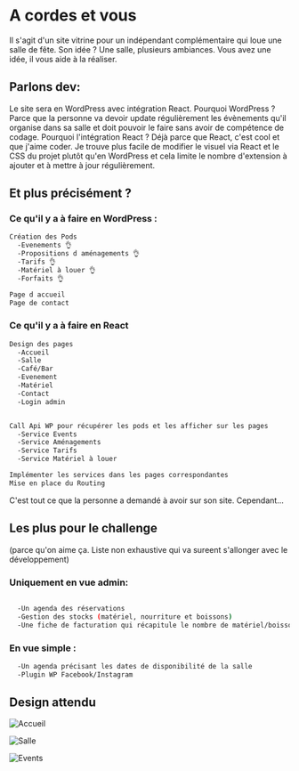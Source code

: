 # A cordes et vous

Il s'agit d'un site vitrine pour un indépendant complémentaire qui loue une salle de fête. 
Son idée ? Une salle, plusieurs ambiances. Vous avez une idée, il vous aide à la réaliser.


## Parlons dev:
Le site sera en WordPress avec intégration React. 
Pourquoi WordPress ? Parce que la personne va devoir update régulièrement les évènements qu'il organise dans sa salle et doit pouvoir le faire sans avoir de compétence de codage.
Pourquoi l'intégration React ? Déjà parce que React, c'est cool et que j'aime coder. Je trouve plus facile de modifier le visuel via React et le CSS du projet plutôt qu'en WordPress et cela limite le nombre d'extension à ajouter et à mettre à jour régulièrement.


## Et plus précisément ?

### Ce qu'il y a à faire en WordPress :
```bash
Création des Pods 
  -Evenements 👌
  -Propositions d aménagements 👌
  -Tarifs 👌
  -Matériel à louer 👌
  -Forfaits 👌

Page d accueil
Page de contact
```


### Ce qu'il y a à faire en React
```bash
Design des pages
  -Accueil
  -Salle
  -Café/Bar
  -Evenement
  -Matériel
  -Contact
  -Login admin


Call Api WP pour récupérer les pods et les afficher sur les pages
  -Service Events
  -Service Aménagements
  -Service Tarifs
  -Service Matériel à louer

Implémenter les services dans les pages correspondantes
Mise en place du Routing
````

  


C'est tout ce que la personne a demandé à avoir sur son site. Cependant...

## Les plus pour le challenge 
(parce qu'on aime ça. Liste non exhaustive qui va sureent s'allonger avec le développement)

### Uniquement en vue admin:
```bash

  -Un agenda des réservations
  -Gestion des stocks (matériel, nourriture et boissons)
  -Une fiche de facturation qui récapitule le nombre de matériel/boissons/nourriture en fonction du nombre de personnes (liés à la gestion des stocks)
```
  

### En vue simple :
```bash
  -Un agenda précisant les dates de disponibilité de la salle
  -Plugin WP Facebook/Instagram
```

## Design attendu


![Accueil](https://github.com/user-attachments/assets/d45caeb0-2200-4bf1-9ef1-bdaee631ef39)

![Salle](https://github.com/user-attachments/assets/10d4b574-9c87-4706-8f45-1109c4efa132)

![Events](https://github.com/user-attachments/assets/6fe9de5d-634b-4f92-a7f8-6e2963059b2b)

  
